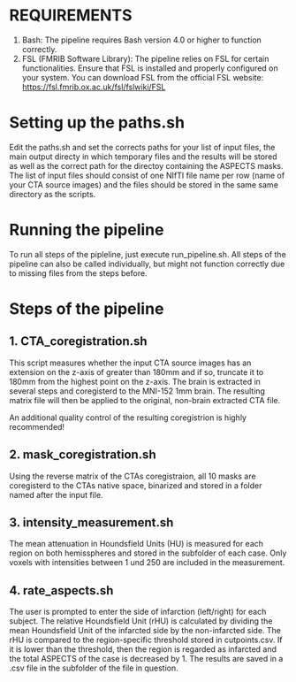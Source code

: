 # REQUIREMENTS

1. Bash: The pipeline requires Bash version 4.0 or higher to function correctly.
2. FSL (FMRIB Software Library): The pipeline relies on FSL for certain functionalities. Ensure that FSL is installed and properly configured on your system. You can download FSL from the official FSL website: https://fsl.fmrib.ox.ac.uk/fsl/fslwiki/FSL

 # Setting up the paths.sh
Edit the paths.sh and set the corrects paths for your list of input files, the main output directy in which temporary files and the results will be stored as well as the correct path for the directoy containing the ASPECTS masks.
The list of input files should consist of one NIfTI file name per row (name of your CTA source images) and the files should be stored in the same same directory as the scripts.

# Running the pipeline
To run all steps of the pipleline, just execute run_pipeline.sh. All steps of the pipeline can also be called individually, but might not function correctly due to missing files from the steps before.

# Steps of the pipeline

## 1. CTA_coregistration.sh
This script measures whether the input CTA source images has an extension on the z-axis of greater than 180mm and if so, truncate it to 180mm from the highest point on the z-axis.
The brain is extracted in several steps and coregisterd to the MNI-152 1mm brain.
The resulting matrix file will then be applied to the original, non-brain extracted CTA file.

An additional quality control of the resulting coregistrion is highly recommended!

## 2. mask_coregistration.sh
Using the reverse matrix of the CTAs coregistraion, all 10 masks are coregisterd to the CTAs native space, binarized and stored in a folder named after the input file.

## 3. intensity_measurement.sh
The mean attenuation in Houndsfield Units (HU) is measured for each region on both hemisspheres and stored in the subfolder of each case. 
Only voxels with intensities between 1 und 250 are included in the measurement.

## 4. rate_aspects.sh
The user is prompted to enter the side of infarction (left/right) for each subject.
The relative Houndsfield Unit (rHU) is calculated by dividing the mean Houndsfield Unit of the infarcted side by the non-infarcted side.
The rHU is compared to the region-specific threshold stored in cutpoints.csv.
If it is lower than the threshold, then the region is regarded as infarcted and the total ASPECTS of the case is decreased by 1.
The results are saved in a .csv file in the subfolder of the file in question.
